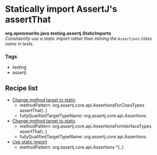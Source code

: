 # Statically import AssertJ's assertThat

**org.openrewrite.java.testing.assertj.StaticImports**  
_Consistently use a static import rather than inlining the `Assertions` class name in tests._

### Tags

* testing
* assertj

## Recipe list

* [Change method target to static](../../changemethodtargettostatic.md)
  * methodPattern: org.assertj.core.api.AssertionsForClassTypes assertThat\(..\)
  * fullyQualifiedTargetTypeName: org.assertj.core.api.Assertions
* [Change method target to static](../../changemethodtargettostatic.md)
  * methodPattern: org.assertj.core.api.AssertionsForInterfaceTypes assertThat\(..\)
  * fullyQualifiedTargetTypeName: org.assertj.core.api.Assertions
* [Use static import](../../usestaticimport.md)
  * methodPattern: org.assertj.core.api.Assertions \*\(..\)

